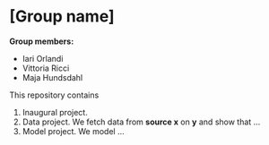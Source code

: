 # \[Group name\]

**Group members:**
- Iari Orlandi
- Vittoria Ricci
- Maja Hundsdahl

This repository contains  
1. Inaugural project. 
2. Data project. We fetch data from **source x** on **y** and show that ...
3. Model project. We model ...
